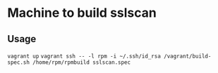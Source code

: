 Machine to build sslscan
========


Usage
-------
`vagrant up`
`vagrant ssh -- -l rpm -i ~/.ssh/id_rsa /vagrant/build-spec.sh /home/rpm/rpmbuild sslscan.spec`
